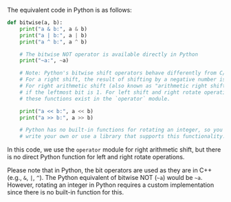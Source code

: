 The equivalent code in Python is as follows:

```python
def bitwise(a, b):
    print("a & b:", a & b)
    print("a | b:", a | b)
    print("a ^ b:", a ^ b)

    # The bitwise NOT operator is available directly in Python
    print("~a:", ~a)

    # Note: Python's bitwise shift operators behave differently from C/C++.
    # For a right shift, the result of shifting by a negative number is undefined.
    # For right arithmetic shift (also known as "arithmetic right shift"), the bits are filled with zeros
    # if the leftmost bit is 1. For left shift and right rotate operations in Python,
    # these functions exist in the `operator` module.

    print("a << b:", a << b)
    print("a >> b:", a >> b)

    # Python has no built-in functions for rotating an integer, so you would have to
    # write your own or use a library that supports this functionality.
```

In this code, we use the `operator` module for right arithmetic shift, but there is no direct Python function for left and right rotate operations. 

Please note that in Python, the bit operators are used as they are in C++ (e.g., `&`, `|`, `^`). The Python equivalent of bitwise NOT (`~a`) would be `~a`. However, rotating an integer in Python requires a custom implementation since there is no built-in function for this.
